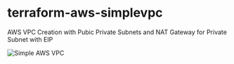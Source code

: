 # terraform-aws-simplevpc
AWS VPC Creation with Pubic Private Subnets and NAT Gateway for Private Subnet with EIP

![Simple AWS VPC](https://github.com/th3lolipop/terraform-aws-simplevpc/images/simple_vpc.jpg)
